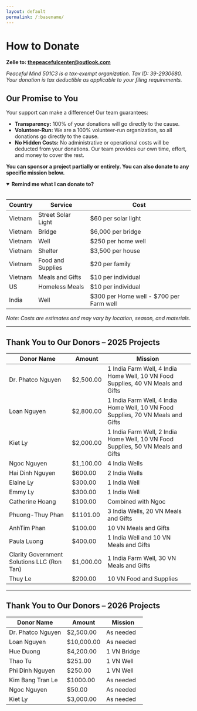 ```yaml
---
layout: default
permalink: /:basename/
---
```


# How to Donate

**Zelle to: <u>thepeacefulcenter@outlook.com</u>**

_Peaceful Mind 501C3 is a tax-exempt organization. Tax ID: 39-2930680. Your donation is tax deductible as applicable to your filing requirements._

<section id="one">
  <h2>Our Promise to You</h2>
  <p>Your support can make a difference! Our team guarantees:</p>
  <ul>
    <li><strong>Transparency:</strong> 100% of your donations will go directly to the cause.</li>
    <li><strong>Volunteer-Run:</strong> We are a 100% volunteer-run organization, so all donations go directly to the cause.</li>
    <li><strong>No Hidden Costs:</strong> No administrative or operational costs will be deducted from your donations. Our team provides our own time, effort, and money to cover the rest.</li>
  </ul>
  <p><strong>You can sponsor a project partially or entirely. You can also donate to any specific mission below.</strong></p>
</section>

<details open>
  <summary><strong>Remind me what I can donate to?</strong></summary>

  <br/>

  <table>
    <thead>
      <tr>
        <th>Country</th>
        <th>Service</th>
        <th>Cost</th>
      </tr>
    </thead>
    <tbody>
      <tr>
        <td>Vietnam</td>
        <td>Street Solar Light</td>
        <td>$60 per solar light</td>
      </tr>
      <tr>
        <td>Vietnam</td>
        <td>Bridge</td>
        <td>$6,000 per bridge</td>
      </tr>
      <tr>
        <td>Vietnam</td>
        <td>Well</td>
        <td>$250 per home well</td>
      </tr>
      <tr>
        <td>Vietnam</td>
        <td>Shelter</td>
        <td>$3,500 per house</td>
      </tr>
      <tr>
        <td>Vietnam</td>
        <td>Food and Supplies</td>
        <td>$20 per family</td>
      </tr>
      <tr>
        <td>Vietnam</td>
        <td>Meals and Gifts</td>
        <td>$10 per individual</td>
      </tr>
      <tr>
        <td>US</td>
        <td>Homeless Meals</td>
        <td>$10 per individual</td>
      </tr>
      <tr>
        <td>India</td>
        <td>Well</td>
        <td>$300 per Home well - $700 per Farm well</td>
      </tr>
    </tbody>
  </table>
  <em>Note: Costs are estimates and may vary by location, season, and materials.</em>
</details>


---

## Thank You to Our Donors – 2025 Projects

| Donor Name                                 | Amount    | Mission                                                                          |
|--------------------------------------------|-----------|----------------------------------------------------------------------------------|
| Dr. Phatco Nguyen                          | $2,500.00 | 1 India Farm Well, 4 India Home Well, 10 VN Food Supplies, 40 VN Meals and Gifts |
| Loan Nguyen                                | $2,800.00 | 1 India Farm Well, 4 India Home Well, 10 VN Food Supplies, 70 VN Meals and Gifts |  
| Kiet Ly                                    | $2,000.00 | 1 India Farm Well, 2 India Home Well, 10 VN Food Supplies, 50 VN Meals and Gifts |  
| Ngoc Nguyen                                | $1,100.00 | 4 India Wells                                                                    |
| Hai Dinh Nguyen                            | $600.00   | 2 India Wells                                                                    |
| Elaine Ly                                  | $300.00   | 1 India Well                                                                     |
| Emmy Ly                                    | $300.00   | 1 India Well                                                                     | 
| Catherine Hoang                            | $100.00   | Combined with Ngoc                                                               |  
| Phuong-Thuy Phan                           | $1101.00  | 3 India Wells, 20 VN Meals and Gifts                                             |
| AnhTim Phan                                | $100.00   | 10 VN Meals and Gifts                                                            |
| Paula Luong                                | $400.00   | 1 India Well and 10 VN Meals and Gifts                                           |
| Clarity Government Solutions LLC (Ron Tan) | $1,000.00 | 1 India Farm Well, 30 VN Meals and Gifts                                         |
| Thuy Le                                    | $200.00   | 10 VN Food and Supplies                                                          |


---

## Thank You to Our Donors – 2026 Projects

| Donor Name        | Amount     | Mission                 |
|-------------------|------------|-------------------------|
| Dr. Phatco Nguyen | $2,500.00  | As needed               |
| Loan Nguyen       | $10,000.00 | As needed               |
| Hue Duong         | $4,200.00  | 1 VN Bridge             |  
| Thao Tu           | $251.00    | 1 VN Well               |
| Phi Dinh Nguyen   | $250.00    | 1 VN Well               |
| Kim Bang Tran Le  | $1000.00   | As needed               |
| Ngoc Nguyen       | $50.00     | As needed               | 
| Kiet Ly           | $3,000.00  | As needed               | 

